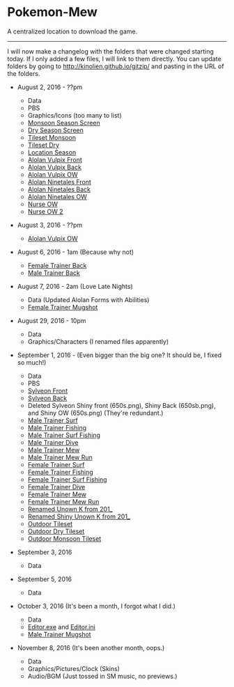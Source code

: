 # Pokemon-Mew
A centralized location to download the game.

* * *

I will now make a changelog with the folders that were changed starting today. If I only added a few files, I will link to them directly. You can update folders by going to http://kinolien.github.io/gitzip/ and pasting in the URL of the folders.

* August 2, 2016 - ??pm
  * Data
  * PBS
  * Graphics/Icons (too many to list)
  * [Monsoon Season Screen](Graphics/Pictures/season_monsoon.png)
  * [Dry Season Screen](Graphics/Pictures/season_dry.png)
  * [Tileset Monsoon](Graphics/Tilesets/Outdoor_monsoon.png)
  * [Tileset Dry](Graphics/Tilesets/Outdoor_dry.png)
  * [Location Season](Graphics/Pictures/locationseason.png)
  * [Alolan Vulpix Front](Graphics/Battlers/Front/037_1.png)
  * [Alolan Vulpix Back](Graphics/Battlers/Back/037b_1.png)
  * [Alolan Vulpix OW](Graphics/Characters/037_1.png)
  * [Alolan Ninetales Front](Graphics/Battlers/Front/038_1.png)
  * [Alolan Ninetales Back](Graphics/Battlers/Back/038b_1.png)
  * [Alolan Ninetales OW](Graphics/Characters/038_1.png)
  * [Nurse OW](Graphics/Characters/BW071.png)
  * [Nurse OW 2](Graphics/Characters/BW071a.png)

* August 3, 2016 - ??pm
  * [Alolan Vulpix OW](Graphics/Characters/037_1.png)

* August 6, 2016 - 1am (Because why not)
  * [Female Trainer Back](Graphics/Characters/trback001.png)
  * [Male Trainer Back](Graphics/Characters/trback000.png)

* August 7, 2016 - 2am (Love Late Nights)
  * Data (Updated Alolan Forms with Abilities)
  * [Female Trainer Mugshot](Graphics/Transitions/vsTrainer1)

* August 29, 2016 - 10pm
  * Data
  * Graphics/Characters (I renamed files apparently)

* September 1, 2016 - (Even bigger than the big one? It should be, I fixed so much!)
  * Data
  * PBS
  * [Sylveon Front](Graphics/Battlers/Front/650.png)
  * [Sylveon Back](Graphics/Battlers/Back/650b.png)
  * Deleted Sylveon Shiny front (650s.png), Shiny Back (650sb.png), and Shiny OW (650s.png) (They're redundant.)
  * [Male Trainer Surf](Graphics/Characters/boy_surf_offset.png)
  * [Male Trainer Fishing](Graphics/Characters/boy_fish_offset.png)
  * [Male Trainer Surf Fishing](Graphics/Characters/boy_fishsurf_offset.png)
  * [Male Trainer Dive](Graphics/Characters/boy_dive_offset.png)
  * [Male Trainer Mew](Graphics/Characters/trchar000_1.png)
  * [Male Trainer Mew Run](Graphics/Characters/boy_run_1.png)
  * [Female Trainer Surf](Graphics/Characters/girl_surf_offset.png)
  * [Female Trainer Fishing](Graphics/Characters/girl_fish_offset.png)
  * [Female Trainer Surf Fishing](Graphics/Characters/girl_fishsurf_offset.png)
  * [Female Trainer Dive](Graphics/Characters/girl_dive_offset.png)
  * [Female Trainer Mew](Graphics/Characters/trchar001_1.png)
  * [Female Trainer Mew Run](Graphics/Characters/girl_run_1.png)
  * [Renamed Unown K from 201_](Graphics/Characters/201_10.png)
  * [Renamed Shiny Unown K from 201_](Graphics/Characters/201s_10.png)
  * [Outdoor Tileset](Graphics/Tilesets/Outdoor.png)
  * [Outdoor Dry Tileset](Graphics/Tilesets/Outdoor_dry.png)
  * [Outdoor Monsoon Tileset](Graphics/Tilesets/Outdoor_monsoon.png)

* September 3, 2016
  * Data

* September 5, 2016
  * Data

* October 3, 2016 (It's been a month, I forgot what I did.)
  * Data
  * [Editor.exe](Editor.exe) and [Editor.ini](Editor.ini)
  * [Male Trainer Mugshot](Graphics/Transitions/vsTrainer0)
  
* November 8, 2016 (It's been another month, oops.)
  * Data
  * Graphics/Pictures/Clock (Skins)
  * Audio/BGM (Just tossed in SM music, no previews.)